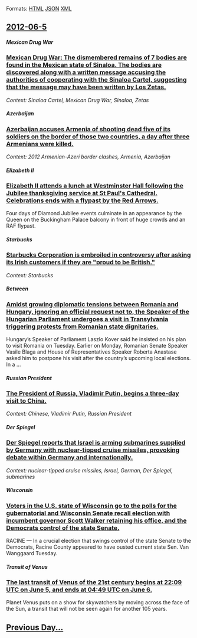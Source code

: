 
Formats: [HTML](2012/06/5/index.html)  [JSON](2012/06/5/index.json)  [XML](2012/06/5/index.xml)  

## [2012-06-5](/news/2012/06/5/index.md)

##### Mexican Drug War
### [Mexican Drug War: The dismembered remains of 7 bodies are found in the Mexican state of Sinaloa. The bodies are discovered along with a written message accusing the authorities of cooperating with the Sinaloa Cartel, suggesting that the message may have been written by Los Zetas. ](/news/2012/06/5/mexican-drug-war-the-dismembered-remains-of-7-bodies-are-found-in-the-mexican-state-of-sinaloa-the-bodies-are-discovered-along-with-a-writ.md)
_Context: Sinaloa Cartel, Mexican Drug War, Sinaloa, Zetas_

##### Azerbaijan
### [Azerbaijan accuses Armenia of shooting dead five of its soldiers on the border of those two countries, a day after three Armenians were killed. ](/news/2012/06/5/azerbaijan-accuses-armenia-of-shooting-dead-five-of-its-soldiers-on-the-border-of-those-two-countries-a-day-after-three-armenians-were-kill.md)
_Context: 2012 Armenian-Azeri border clashes, Armenia, Azerbaijan_

##### Elizabeth II
### [Elizabeth II attends a lunch at Westminster Hall following the Jubilee thanksgiving service at St Paul's Cathedral. Celebrations ends with a flypast by the Red Arrows. ](/news/2012/06/5/elizabeth-ii-attends-a-lunch-at-westminster-hall-following-the-jubilee-thanksgiving-service-at-st-paul-s-cathedral-celebrations-ends-with-a.md)
Four days of Diamond Jubilee events culminate in an appearance by the Queen on the Buckingham Palace balcony in front of huge crowds and an RAF flypast.

##### Starbucks
### [Starbucks Corporation is embroiled in controversy after asking its Irish customers if they are "proud to be British." ](/news/2012/06/5/starbucks-corporation-is-embroiled-in-controversy-after-asking-its-irish-customers-if-they-are-proud-to-be-british.md)
_Context: Starbucks_

##### Between
### [Amidst growing diplomatic tensions between Romania and Hungary, ignoring an official request not to, the Speaker of the Hungarian Parliament undergoes a visit in Transylvania triggering protests from Romanian state dignitaries. ](/news/2012/06/5/amidst-growing-diplomatic-tensions-between-romania-and-hungary-ignoring-an-official-request-not-to-the-speaker-of-the-hungarian-parliament.md)
Hungary’s Speaker of Parliament Laszlo Kover said he insisted on his plan to visit Romania on Tuesday. Earlier on Monday, Romanian Senate Speaker Vasile Blaga and House of Representatives Speaker Roberta Anastase asked him to postpone his visit after the country’s upcoming local elections. In a ...

##### Russian President
### [The President of Russia, Vladimir Putin, begins a three-day visit to China. ](/news/2012/06/5/the-president-of-russia-vladimir-putin-begins-a-three-day-visit-to-china.md)
_Context: Chinese, Vladimir Putin, Russian President_

##### Der Spiegel
### [Der Spiegel reports that Israel is arming submarines supplied by Germany with nuclear-tipped cruise missiles, provoking debate within Germany and internationally. ](/news/2012/06/5/der-spiegel-reports-that-israel-is-arming-submarines-supplied-by-germany-with-nuclear-tipped-cruise-missiles-provoking-debate-within-german.md)
_Context: nuclear-tipped cruise missiles, Israel, German, Der Spiegel, submarines_

##### Wisconsin
### [Voters in the U.S. state of Wisconsin go to the polls for the gubernatorial and Wisconsin Senate recall election with incumbent governor Scott Walker retaining his office, and the Democrats control of the state Senate. ](/news/2012/06/5/voters-in-the-u-s-state-of-wisconsin-go-to-the-polls-for-the-gubernatorial-and-wisconsin-senate-recall-election-with-incumbent-governor-sco.md)
RACINE &mdash; In a crucial election that swings control of the state Senate to the Democrats, Racine County appeared to have ousted current state Sen. Van Wanggaard Tuesday.

##### Transit of Venus
### [The last transit of Venus of the 21st century begins at 22:09 UTC on June 5, and ends at 04:49 UTC on June 6. ](/news/2012/06/5/the-last-transit-of-venus-of-the-21st-century-begins-at-22-09-utc-on-june-5-and-ends-at-04-49-utc-on-june-6.md)
Planet Venus puts on a show for skywatchers by moving across the face of the Sun, a transit that will not be seen again for another 105 years.

## [Previous Day...](/news/2012/06/4/index.md)

